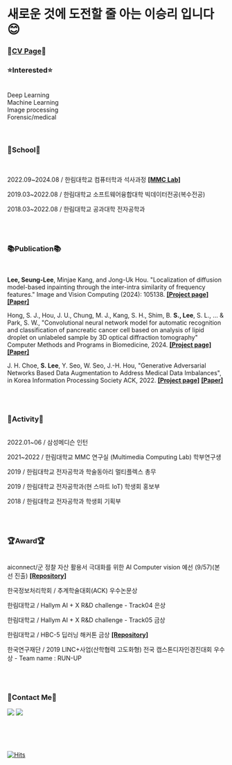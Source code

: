# 새로운 것에 도전할 줄 아는 이승리 입니다 😊

  ### 🔎[**CV Page**](https://sites.google.com/view/seung-lee-lee/%ED%99%88)🔎<br>

  
  ### **:star:Interested:star:**<br>
  <br>
  Deep Learning<br>
  Machine Learning<br>
  Image processing<br>
  Forensic/medical<br>

  <br>
  <br>

  ### 🏫School🏫 <br>
  <br>
  
  2022.09~2024.08 / 한림대학교 컴퓨터학과 석사과정 [**[MMC Lab]**](https://sites.google.com/view/juhouhallym/home)

  2019.03~2022.08 / 한림대학교 소프트웨어융합대학 빅데이터전공(복수전공)
  
  2018.03~2022.08 / 한림대학교 공과대학 전자공학과
  
  <br>
  <br>

  ### 📚Publication📚 <br>
  <br>

  **Lee, Seung-Lee**, Minjae Kang, and Jong-Uk Hou. "Localization of diffusion model-based inpainting through the inter-intra similarity of frequency features." Image and Vision Computing (2024): 105138. [**[Project page]**](https://github.com/tmdrn9/Localization-of-Diffusion-Model-Based-Inpainting) [**[Paper]**](https://www.sciencedirect.com/science/article/pii/S0262885624002427)
  
  
  Hong, S. J., Hou, J. U., Chung, M. J., Kang, S. H., Shim, B. **S., Lee**, S. L., ... & Park, S. W., "Convolutional neural network model for automatic recognition and classification of pancreatic cancer cell based on analysis of lipid droplet on unlabeled sample by 3D optical diffraction tomography" Computer Methods and Programs in Biomedicine, 2024. [**[Project page]**](https://github.com/tmdrn9/Medical-Identification_of_pancreatic_cancer) [**[Paper]**](https://www.sciencedirect.com/science/article/pii/S0169260724000373)
  
  J. H. Choe, **S. Lee**, Y. Seo, W. Seo, J.-H. Hou, "Generative Adversarial Networks Based Data Augmentation to Address Medical Data Imbalances", in Korea Information Processing Society ACK, 2022. [**[Project page]**](https://github.com/tmdrn9/Capston-GAN_based_Synthetic_Medical_Image_Augmentation) [**[Paper]**](https://koreascience.kr/article/CFKO202233649535454.page)
  
  <br>
  <br>
  
  ### 🎵Activity🎵 <br>
  <br>
  2022.01~06 / 삼성메디슨 인턴

  2021~2022 / 한림대학교 MMC 연구실 (Multimedia Computing Lab) 학부연구생

  2019 / 한림대학교 전자공학과 학술동아리 멀티플렉스 총무

  2019 / 한림대학교 전자공학과(현 스마트 IoT) 학생회 홍보부
  
  2018 / 한림대학교 전자공학과 학생회 기획부
  
  <br>
  <br>
  
  ### 🏆Award🏆 <br>
  <br>aiconnect/군 정찰 자산 활용서 극대화를 위한 AI Computer vision 예선 (9/57)(본선 진출) [**[Repository]**](https://github.com/tmdrn9/Building_Change_Detection)

  한국정보처리학회 / 추계학술대회(ACK) 우수논문상

  한림대학교 / Hallym AI + X R&D challenge - Track04 은상

  한림대학교 / Hallym AI + X R&D challenge - Track05 금상

  한림대학교 / HBC-5 딥러닝 해커톤 금상 [**[Repository]**](https://github.com/tmdrn9/HBC-Hackathon)
  
  한국연구재단 / 2019 LINC+사업(산학협력 고도화형) 전국 캡스톤디자인경진대회 우수상 - Team name : RUN-UP

  <br>
  <br>
  
  ### :pushpin:Contact Me:pushpin:<br>
  <a href="tmdrn9912@gmail.com"><img src="https://img.shields.io/badge/Gmail-EA4335?style=flat-square&logo=Gmail&logoColor=white"/></a> <a href="https://www.instagram.com/tmdrn99/"><img src="https://img.shields.io/badge/Instagram-E4405F?style=flat-square&logo=Instagram&logoColor=white"/></a>
  
  <br>
  <br>
  <br>
  
  [![Hits](https://hits.seeyoufarm.com/api/count/incr/badge.svg?url=https%3A%2F%2Fgithub.com%2Ftmdrn9&count_bg=%23FFE55C&title_bg=%23555555&icon=&icon_color=%23E7E7E7&title=HELLO&edge_flat=false)](https://hits.seeyoufarm.com)
  <br>
  <br>
  <br>
</div>
